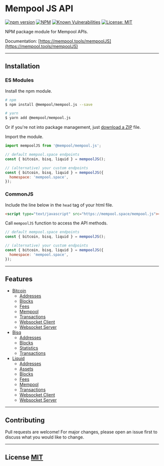 # Mempool JS API

[![npm version](https://img.shields.io/npm/v/@mempool/mempool.js.svg?style=flat-square)](https://www.npmjs.org/package/@mempool/mempool.js)
[![NPM](https://img.shields.io/david/mempool/mempool.js.svg?style=flat-square)](https://david-dm.org/mempool/mempool.js#info=dependencies)
[![Known Vulnerabilities](https://snyk.io/test/github/mempool/mempool.js/badge.svg?style=flat-square)](https://snyk.io/test/github/mempool/mempool.js)
[![License: MIT](https://img.shields.io/badge/License-MIT-yellow.svg?style=flat-square)](https://opensource.org/licenses/MIT)

NPM package module for Mempool APIs.

Documentation: [https://mempool.tools/mempoolJS](https://mempool.tools/mempoolJS)

---

## **Installation**

### **ES Modules**

Install the npm module.

```bash
# npm
$ npm install @mempool/mempool.js --save

# yarn
$ yarn add @mempool/mempool.js
```

Or if you're not into package management, just [download a ZIP](https://github.com/mempool/mempool.js/archive/refs/heads/main.zip) file.

Import the module.

```js
import mempoolJS from '@mempool/mempool.js';

// default mempool.space endpoints
const { bitcoin, bisq, liquid } = mempoolJS();

// (alternative) your custom endpoints
const { bitcoin, bisq, liquid } = mempoolJS({
  homespace: 'mempool.space',
});
```

### **CommonJS**

Include the line below in the `head` tag of your html file.

```html
<script type="text/javascript" src="https://mempool.space/mempool.js"></script>
```

Call `mempoolJS` function to access the API methods.

```js
// default mempool.space endpoints
const { bitcoin, bisq, liquid } = mempoolJS();

// (alternative) your custom endpoints
const { bitcoin, bisq, liquid } = mempoolJS({
  homespace: 'mempool.space',
});
```

---

## **Features**

- [Bitcoin](./README-bitcoin.md)
  - [Addresses](./README-bitcoin.md#get-address)
  - [Blocks](./README-bitcoin.md#get-blocks)
  - [Fees](./README-bitcoin.md#get-fees)
  - [Mempool](./README-bitcoin.md#get-mempool)
  - [Transactions](./README-bitcoin.md#get-transactions)
  - [Websocket Client](./README-bitcoin.md#Websocket-Client)
  - [Websocket Server](./README-bitcoin.md#Websocket-Server)
- [Bisq](./README-bisq.md#get-address)
  - [Addresses](./README-bisq.md#get-address)
  - [Blocks](./README-bisq.md#get-blocks)
  - [Statistics](./README-bisq.md#get-statistics)
  - [Transactions](./README-bisq.md#get-transactions)
- [Liquid](./README-liquid.md#get-address)
  - [Addresses](./README-liquid.md#get-address)
  - [Assets](./README-liquid.md#get-address)
  - [Blocks](./README-liquid.md#get-address)
  - [Fees](./README-liquid.md#get-address)
  - [Mempool](./README-liquid.md#get-address)
  - [Transactions](./README-liquid.md#get-address)
  - [Websocket Client](./README-liquid.md#Websocket-Client)
  - [Websocket Server](./README-liquid.md#Websocket-Server)

---

## **Contributing**

Pull requests are welcome! For major changes, please open an issue first to discuss what you would like to change.

---

## **License** [MIT](https://choosealicense.com/licenses/mit/)
